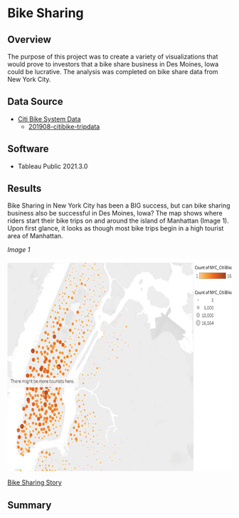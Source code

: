 # Bike Sharing

## Overview
The purpose of this project was to create a variety of visualizations that would prove to investors that a bike share business in Des Moines, Iowa could be lucrative. The analysis was completed on bike share data from New York City.

## Data Source
- [Citi Bike System Data](https://ride.citibikenyc.com/system-data)
  - [201908-citibike-tripdata](https://s3.amazonaws.com/tripdata/201908-citibike-tripdata.csv.zip)

## Software
- Tableau Public 2021.3.0

## Results
Bike Sharing in New York City has been a BIG success, but can bike sharing business also be successful in Des Moines, Iowa? The map shows where riders start their bike trips on and around the island of Manhattan (Image 1). Upon first glance, it looks as though most bike trips begin in a high tourist area of Manhattan.

*Image 1*

<img src="https://github.com/jisellejones/bike_sharing/blob/main/Images/map.png" width="640" height="474" class="centerImage"> 

[Bike Sharing Story](https://public.tableau.com/app/profile/jiselle8417/viz/Bike_Sharing_Story/InvestinginBikeSharing)

## Summary

